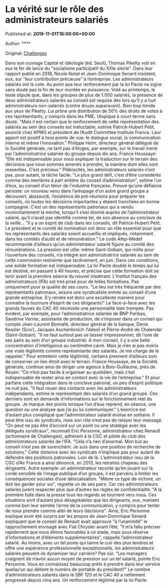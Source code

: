 
# La vérité sur le rôle des administrateurs salariés

Published at: **2019-11-01T16:00:00+00:00**

Author: ****

Original: [Challenges](https://www.challenges.fr/entreprise/la-verite-sur-le-role-des-administrateurs-salaries_682513)

Dans son ouvrage Capital et idéologie (éd. Seuil), Thomas Piketty voit en eux le fer de lance du "socialisme participatif du XXIe siècle". Dans leur rapport publié en 2018, Nicole Notat et Jean-Dominique Senard insistent, eux, sur "leur contribution précieuse" à l’entreprise. Les administrateurs salariés ont la cote. Au point que leur renforcement par la loi Pacte ne signe sans doute pas la fin de leur montée en puissance. Voté au printemps, le texte stipule que, dans les groupes de plus de 1.000 salariés, la présence de deux administrateurs salariés au conseil est requise dès lors qu’il y a huit administrateurs non-salariés (contre douze auparavant). Bien trop timide aux yeux de Piketty. Lui prône une distribution de 50% des droits de votes à ces représentants, y compris dans les PME.
Utopique à court terme sans doute. "Mais il est certain que le renforcement de cette représentation des salariés au sein des conseils est inéluctable, estime Patrick-Hubert Petit, associé chez KPMG et président de l’Audit Committee Institute France. Leur apport est positif à tous points de vue: le dialogue social, la communication interne et même l’innovation." Philippe Heim, directeur général délégué de la Société générale, ne tarit pas d’éloges, par exemple, sur le travail mené par l’administratrice salariée du groupe depuis dix ans, France Houssaye: "Elle est indispensable pour nous expliquer la traduction sur le terrain des décisions que nous sommes amenés à prendre, la manière dont elles sont ressenties. C’est précieux."
Plébiscités, les administrateurs salariés n’ont pas, pour autant, la tâche facile. "Le plus grand défi, c’est d’être considérés comme des membres à part entière du conseil d’administration", estime l’un d’eux, au conseil d’un ténor de l’industrie française. Preuve qu’une défiance persiste: un nouveau venu dans l’aréopage d’un autre grand groupe a découvert, abasourdi, l’existence de pré-réunions pour préparer les conseils, où toutes les décisions importantes y étaient tranchées en bonne compagnie. C’est un des représentants patronaux qui a vendu involontairement la mèche, lorsqu’il s’est étonné auprès de l’administrateur salarié, qu’il n’avait pas identifié comme tel, de son absence au conclave de la veille…
"Il y a un esprit de club dans les conseils, dit Patrick-Hubert Petit. Le président et le comité de nomination ont donc un rôle essentiel pour que les représentants des salariés soient accueillis et impliqués, notamment dans les comités d’audit et de rémunération." Le code Afep-Medef recommande d’ailleurs qu’un administrateur salarié figure au comité des rémunérations. La pression est utile: même Saint-Gobain, qui milite pour l’ouverture des conseils, n’a intégré son administratrice salariée au sein de cette commission restreinte que tardivement, en juin.
Dans ces conditions, une solide formation est indispensable. La loi Pacte double le temps qui lui est destiné, en passant à 40 heures, et précise que cette formation doit se tenir avant la première séance du nouvel impétrant. L’Institut français des administrateurs (IFA) est très prisé pour de telles formations. Pas uniquement pour la qualité de ses cours. "Le lieu est très fréquenté par des représentants patronaux, assure une syndicaliste entrée au conseil d’une grande entreprise. S’y rendre est donc une excellente manière pour connaître la tournure d’esprit de ces dirigeants!"
Le face-à-face avec les grands fauves du CAC 40 nécessite une personnalité bien trempée. Pas évident, par exemple, pour l’administratrice salariée de BNP Paribas, Sandrine Verrier, assistante de production, de s’imposer dans un conseil qui compte Jean-Laurent Bonnafé, directeur général de la banque, Denis Kessler (Scor), Jacques Aschenbroich (Valeo) et Pierre-André de Chalendar (Saint-Gobain). "Il ne faut surtout pas se laisser impressionner, dit l’une de ses pairs au sein d’un groupe industriel. A mon conseil, il y a une belle concentration d’intelligence au centimètre carré. Mais je n’en ai pas moins une vraie légitimité comme représentante des salariés. Je me charge de le rappeler." Pour entretenir cette légitimité, certains prennent d’ailleurs soin de conserver un lien étroit avec le terrain. France Houssaye, de la Société générale, continue ainsi de diriger une agence à Bois-Guillaume, près de Rouen: "Ce n’est pas facile à organiser au quotidien, mais c’est indispensable de rester ainsi en contact avec la vie de l’entreprise."
Et pour parfaire cette intégration dans le conclave patronal, un peu d’esprit politique ne nuit pas. "Il faut nouer des contacts avec les administrateurs indépendants, estime le représentant des salariés d’un grand groupe. Ces derniers sont en demande d’informations sur le fonctionnement réel du groupe. Je marque des points lorsque l’un d’eux reprend, en séance, une question ou une analyse que j’ai pu lui communiquer."
L’exercice est d’autant plus compliqué que l’administrateur salarié évolue en solitaire. Il peut être issu de syndicats, mais son rôle n’est pas de relayer leur message. "On peut ne pas être d’accord sur un point ou une stratégie avec les délégués syndicaux", reconnaît Eric Personne, administrateur chez Renault (actionnaire de Challenges), adhérent à la CGC et pilote du club des administrateurs salariés de l’IFA. "Cela n’a rien d’anormal. Mon but au conseil n’est pas de surenchérir. Je suis dans une position de recherche de solutions." Cette distance avec les syndicats n’implique pas pour autant de défendre des positions patronales. Loin de là. L’administrateur issu de la CGC d’Air France a ainsi dénoncé, en 2013, les retraites chapeau des dirigeants. Autre exemple: un administrateur raconte qu’en jouant sur la corde sensible de l’image publique d’un groupe, il est parvenu à limiter les conséquences sociales d’une délocalisation.
"Même ce type de victoire, on doit les garder pour soi", regrette un de ses pairs. Car ces administrateurs salariés jurent respecter plus que d’autres les règles de confidentialité: "A la première fuite dans la presse tous les regards se tournent vers nous. Ces situations sont d’autant plus désagréables que les dirigeants, eux, manient comme bon leur semble l’arme de la communication, y compris pour tenter de nous prendre comme alibi de leurs décisions". Ainsi, Eric Personne explique avoir été surpris par les propos de Jean-Dominique Senard expliquant que le conseil de Renault avait approuvé "à l’unanimité" le rapprochement envisagé avec Fiat Chrysler avant l’été. "Il m’a fallu préciser rapidement que nous étions favorables à ce stade, mais sous réserve d’informations et d’éléments supplémentaires", rappelle l’administrateur salarié.
Au moins, avec un tel poste qui tanne le cuir des plus tendres et offre une expérience professionnelle exceptionnelle, les administrateurs salariés peuvent-ils dynamiser leur carrière? Pas sûr. "Les managers craignent de n’avoir aucun moyen de pression sur un tel salarié, pointe Eric Personne. Vous en connaissez beaucoup prêts à prendre dans leur service quelqu’un qui détient le numéro de portable du président?"
Le nombre d’administrateurs salariés dans le SBF 120 et le CAC 40 a nettement progressé depuis cinq ans. Un renforcement légitimé par la loi Pacte.

